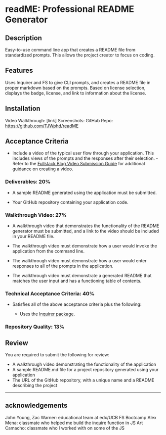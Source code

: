 # readME: Professional README Generator

## Description

Easy-to-use command line app that creates a README file from standardized prompts. This allows the project creator to focus on coding.

## Features

Uses Inquirer and FS to give CLI prompts, and creates a README file in proper markdown based on the prompts. Based on license selection, displays the badge, license, and link to information about the license.

## Installation

Video Walkthrough: [link]
Screenshots:
GitHub Repo: https://github.com/TJWphd/readME

## Acceptance Criteria

- Include a video of the typical user flow through your application. This includes views of the prompts and the responses after their selection. - Refer to the [Fullstack Blog Video Submission Guide](https://coding-boot-camp.github.io/full-stack/computer-literacy/video-submission-guide) for additional guidance on creating a video.

### Deliverables: 20%

- A sample README generated using the application must be submitted.

- Your GitHub repository containing your application code.

### Walkthrough Video: 27%

- A walkthrough video that demonstrates the functionality of the README generator must be submitted, and a link to the video should be included in your README file.

- The walkthrough video must demonstrate how a user would invoke the application from the command line.

- The walkthrough video must demonstrate how a user would enter responses to all of the prompts in the application.

- The walkthrough video must demonstrate a generated README that matches the user input and has a functioning table of contents.

### Technical Acceptance Criteria: 40%

- Satisfies all of the above acceptance criteria plus the following:

  - Uses the [Inquirer package](https://www.npmjs.com/package/inquirer/v/8.2.4).

### Repository Quality: 13%

## Review

You are required to submit the following for review:

- A walkthrough video demonstrating the functionality of the application
- A sample README.md file for a project repository generated using your application
- The URL of the GitHub repository, with a unique name and a README describing the project

---

## acknowledgements

John Young, Zac Warner: educational team at edx/UCB FS Bootcamp
Alex Mena: classmate who helped me build the inquire function in JS
Art Camacho: classmate who I worked with on some of the JS
